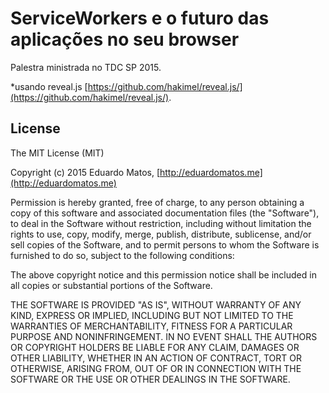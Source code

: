 # ServiceWorkers e o futuro das aplicações no seu browser

Palestra ministrada no TDC SP 2015.

*usando reveal.js [https://github.com/hakimel/reveal.js/](https://github.com/hakimel/reveal.js/).

## License

The MIT License (MIT)

Copyright (c) 2015 Eduardo Matos, [http://eduardomatos.me](http://eduardomatos.me)

Permission is hereby granted, free of charge, to any person obtaining a copy
of this software and associated documentation files (the "Software"), to deal
in the Software without restriction, including without limitation the rights
to use, copy, modify, merge, publish, distribute, sublicense, and/or sell
copies of the Software, and to permit persons to whom the Software is
furnished to do so, subject to the following conditions:

The above copyright notice and this permission notice shall be included in
all copies or substantial portions of the Software.

THE SOFTWARE IS PROVIDED "AS IS", WITHOUT WARRANTY OF ANY KIND, EXPRESS OR
IMPLIED, INCLUDING BUT NOT LIMITED TO THE WARRANTIES OF MERCHANTABILITY,
FITNESS FOR A PARTICULAR PURPOSE AND NONINFRINGEMENT. IN NO EVENT SHALL THE
AUTHORS OR COPYRIGHT HOLDERS BE LIABLE FOR ANY CLAIM, DAMAGES OR OTHER
LIABILITY, WHETHER IN AN ACTION OF CONTRACT, TORT OR OTHERWISE, ARISING FROM,
OUT OF OR IN CONNECTION WITH THE SOFTWARE OR THE USE OR OTHER DEALINGS IN
THE SOFTWARE.
